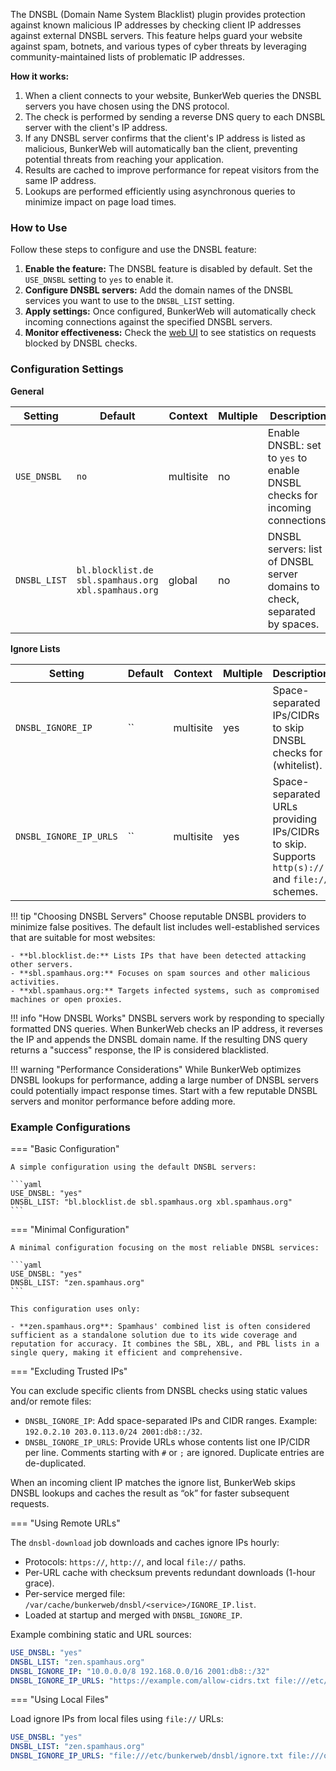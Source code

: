 The DNSBL (Domain Name System Blacklist) plugin provides protection against known malicious IP addresses by checking client IP addresses against external DNSBL servers. This feature helps guard your website against spam, botnets, and various types of cyber threats by leveraging community-maintained lists of problematic IP addresses.

**How it works:**

1. When a client connects to your website, BunkerWeb queries the DNSBL servers you have chosen using the DNS protocol.
2. The check is performed by sending a reverse DNS query to each DNSBL server with the client's IP address.
3. If any DNSBL server confirms that the client's IP address is listed as malicious, BunkerWeb will automatically ban the client, preventing potential threats from reaching your application.
4. Results are cached to improve performance for repeat visitors from the same IP address.
5. Lookups are performed efficiently using asynchronous queries to minimize impact on page load times.

### How to Use

Follow these steps to configure and use the DNSBL feature:

1. **Enable the feature:** The DNSBL feature is disabled by default. Set the `USE_DNSBL` setting to `yes` to enable it.
2. **Configure DNSBL servers:** Add the domain names of the DNSBL services you want to use to the `DNSBL_LIST` setting.
3. **Apply settings:** Once configured, BunkerWeb will automatically check incoming connections against the specified DNSBL servers.
4. **Monitor effectiveness:** Check the [web UI](web-ui.md) to see statistics on requests blocked by DNSBL checks.

### Configuration Settings

**General**

| Setting               | Default                                             | Context   | Multiple | Description                                                                                     |
| --------------------- | --------------------------------------------------- | --------- | -------- | ----------------------------------------------------------------------------------------------- |
| `USE_DNSBL`           | `no`                                                | multisite | no       | Enable DNSBL: set to `yes` to enable DNSBL checks for incoming connections.                     |
| `DNSBL_LIST`          | `bl.blocklist.de sbl.spamhaus.org xbl.spamhaus.org` | global    | no       | DNSBL servers: list of DNSBL server domains to check, separated by spaces.                      |

**Ignore Lists**

| Setting                | Default | Context   | Multiple | Description                                                                                     |
| ---------------------- | ------- | --------- | -------- | ----------------------------------------------------------------------------------------------- |
| `DNSBL_IGNORE_IP`      | ``      | multisite | yes      | Space-separated IPs/CIDRs to skip DNSBL checks for (whitelist).                                 |
| `DNSBL_IGNORE_IP_URLS` | ``      | multisite | yes      | Space-separated URLs providing IPs/CIDRs to skip. Supports `http(s)://` and `file://` schemes. |

!!! tip "Choosing DNSBL Servers"
    Choose reputable DNSBL providers to minimize false positives. The default list includes well-established services that are suitable for most websites:

    - **bl.blocklist.de:** Lists IPs that have been detected attacking other servers.
    - **sbl.spamhaus.org:** Focuses on spam sources and other malicious activities.
    - **xbl.spamhaus.org:** Targets infected systems, such as compromised machines or open proxies.

!!! info "How DNSBL Works"
    DNSBL servers work by responding to specially formatted DNS queries. When BunkerWeb checks an IP address, it reverses the IP and appends the DNSBL domain name. If the resulting DNS query returns a "success" response, the IP is considered blacklisted.

!!! warning "Performance Considerations"
    While BunkerWeb optimizes DNSBL lookups for performance, adding a large number of DNSBL servers could potentially impact response times. Start with a few reputable DNSBL servers and monitor performance before adding more.

### Example Configurations

=== "Basic Configuration"

    A simple configuration using the default DNSBL servers:

    ```yaml
    USE_DNSBL: "yes"
    DNSBL_LIST: "bl.blocklist.de sbl.spamhaus.org xbl.spamhaus.org"
    ```

=== "Minimal Configuration"

    A minimal configuration focusing on the most reliable DNSBL services:

    ```yaml
    USE_DNSBL: "yes"
    DNSBL_LIST: "zen.spamhaus.org"
    ```

    This configuration uses only:

    - **zen.spamhaus.org**: Spamhaus' combined list is often considered sufficient as a standalone solution due to its wide coverage and reputation for accuracy. It combines the SBL, XBL, and PBL lists in a single query, making it efficient and comprehensive.

=== "Excluding Trusted IPs"

You can exclude specific clients from DNSBL checks using static values and/or remote files:

- `DNSBL_IGNORE_IP`: Add space-separated IPs and CIDR ranges. Example: `192.0.2.10 203.0.113.0/24 2001:db8::/32`.
- `DNSBL_IGNORE_IP_URLS`: Provide URLs whose contents list one IP/CIDR per line. Comments starting with `#` or `;` are ignored. Duplicate entries are de-duplicated.

When an incoming client IP matches the ignore list, BunkerWeb skips DNSBL lookups and caches the result as “ok” for faster subsequent requests.

=== "Using Remote URLs"

The `dnsbl-download` job downloads and caches ignore IPs hourly:

- Protocols: `https://`, `http://`, and local `file://` paths.
- Per-URL cache with checksum prevents redundant downloads (1-hour grace).
- Per-service merged file: `/var/cache/bunkerweb/dnsbl/<service>/IGNORE_IP.list`.
- Loaded at startup and merged with `DNSBL_IGNORE_IP`.

Example combining static and URL sources:

```yaml
USE_DNSBL: "yes"
DNSBL_LIST: "zen.spamhaus.org"
DNSBL_IGNORE_IP: "10.0.0.0/8 192.168.0.0/16 2001:db8::/32"
DNSBL_IGNORE_IP_URLS: "https://example.com/allow-cidrs.txt file:///etc/bunkerweb/dnsbl/ignore.txt"
```

=== "Using Local Files"

Load ignore IPs from local files using `file://` URLs:

```yaml
USE_DNSBL: "yes"
DNSBL_LIST: "zen.spamhaus.org"
DNSBL_IGNORE_IP_URLS: "file:///etc/bunkerweb/dnsbl/ignore.txt file:///opt/data/allow-cidrs.txt"
```
